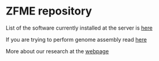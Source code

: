 
# ZFME repository

List of the software currently installed at the server is [here](software/)

If you are trying to perform genome assembly read [here](genome_assembly/)

More about our research at the [webpage](http://zfme.biol.uw.edu.pl)
